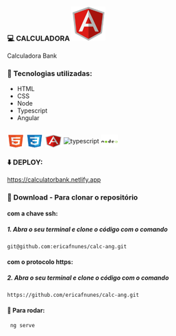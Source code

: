 ### :computer: CALCULADORA <img alt="angular" height="80" width="80" src="https://github.com/devicons/devicon/blob/master/icons/angularjs/angularjs-original.svg" />

Calculadora Bank

### :rocket: Tecnologias utilizadas:

- HTML
- CSS
- Node
- Typescript
- Angular

<div style="display: inline_block"><br>
  <img align="center" alt="HTML" height="30" width="40" src="https://raw.githubusercontent.com/devicons/devicon/master/icons/html5/html5-original.svg">
  <img align="center" alt="CSS" height="30" width="40" src="https://raw.githubusercontent.com/devicons/devicon/master/icons/css3/css3-original.svg">
  <img align="center" alt="Angular" height="30" width="40" src="https://github.com/devicons/devicon/blob/master/icons/angularjs/angularjs-original.svg">
  <img  align="center" alt="typescript" height="30" width="40" src="https://cdn.jsdelivr.net/gh/devicons/devicon/icons/typescript/typescript-original.svg" />
 <img  align="center" alt="node" height="30" width="40" src="https://github.com/devicons/devicon/blob/master/icons/nodejs/nodejs-original-wordmark.svg" />
</div>

### :arrow_down: DEPLOY:

<a src="https://github.com/ericafnunes/calc-ang">https://calculatorbank.netlify.app</a>



### :floppy_disk: Download - Para clonar o repositório

#### com a chave ssh:

##### 1. Abra o seu terminal e clone o código com o comando

    git@github.com:ericafnunes/calc-ang.git

#### com o protocolo https:

##### 2. Abra o seu terminal e clone o código com o comando

    https://github.com/ericafnunes/calc-ang.git

#### :wrench: Para rodar:

     ng serve
